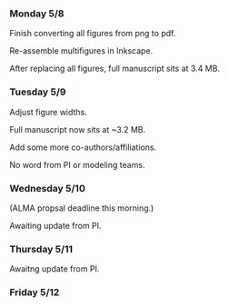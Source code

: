 ### Monday 5/8

Finish converting all figures from png to pdf.

Re-assemble multifigures in Inkscape.

After replacing all figures, full manuscript sits at 3.4 MB.

### Tuesday 5/9

Adjust figure widths. 

Full manuscript now sits at ~3.2 MB.

Add some more co-authors/affiliations. 

No word from PI or modeling teams.

### Wednesday 5/10

(ALMA propsal deadline this morning.)

Awaiting update from PI.

### Thursday 5/11 

Awaitng update from PI. 

### Friday 5/12 

